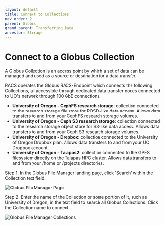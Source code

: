 ```yaml
---
layout: default
title: Connect to Collections
nav_order: 2
parent: Globus
grand_parent: Transferring Data
ancestor: Storage
---
```


# Connect to a Globus Collection

A Globus Collection is an access point by which a set of data can be managed and used as a source or destination for a data transfer.

RACS operates the Globus RACS-Endpoint which connects the following Collections, all accessible through dedicated data transfer nodes connected to UO's network through 100 GbE connections.

- **University of Oregon - CephFS research storage**: collection connected to the research storage file store for POSIX-like data access. Allows data transfers to and from your CephFS research storage volumes.
- **University of Oregon - Ceph S3 research storage**: collection connected to the research storage object store for S3-like data access. Allows data transfers to and from your Ceph S3 research storage volumes.
- **University of Oregon - Dropbox**: collection connected to the University of Oregon Dropbox plan. Allows data transfers to and from your UO Dropbox account.
- **University of Oregon - Talapas2**: collection connected to the GPFS filesystem directly on the Talapas HPC cluster. Allows data transfers to and from your /home or /projects directories.

Step 1. In the Globus File Manager landing page, click 'Search' within the Collection text field.

![Globus File Manager Page](../../../../../assets/images/globus_default_filemanager.png)

Step 2. Enter the name of the Collection or some portion of it, such as University of Oregon, in the text field to search all Globus Collections. Click the Collection name to connect.

![Globus File Manager Collections](../../../../../assets/images/globus_filemanager_collection_search.png)
